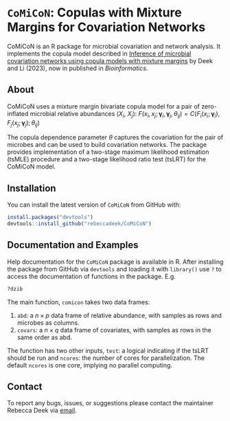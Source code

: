 
# `CoMiCoN`: Copulas with Mixture Margins for Covariation Networks

<!-- badges: start -->
<!-- badges: end -->

CoMiCoN is an R package for microbial covariation and network analysis. It implements the copula model described in [Inference of microbial covariation networks using copula models with mixture margins](https://academic.oup.com/bioinformatics/article/39/7/btad413/7209520) by Deek and Li (2023), now in published in *Bioinformatics*.

## About

CoMiCoN uses a mixture margin bivariate copula model for a pair of zero-inflated microbial relative abundances ($X_i$, $X_j$): 
$F(x_i, x_j; \boldsymbol{\gamma}_i, \boldsymbol{\gamma}_j, \theta_{ij}) = C(F_i(x_i; \boldsymbol{\gamma}_i), F_j(x_j; \boldsymbol{\gamma}_j); \theta_{ij})$

The copula dependence parameter $\theta$ captures the covariation for the pair of microbes and can be used to build covariation networks. The package provides implementation of a two-stage maximum likelihood estimation (tsMLE) procedure and a two-stage likelihood ratio test (tsLRT) for the CoMiCoN model.

## Installation

You can install the latest version of `CoMiCoN` from GitHub with:

``` r
install.packages("devtools")
devtools::install_github("rebeccadeek/CoMiCoN")
```

## Documentation and Examples

Help documentation for the `CoMiCoN` package is available in R. After installing the package from GitHub via `devtools` and loading it with `library()` use `?` to access the documentation of functions in the package. E.g.

``` r
?dzib
```

The main function, `comicon` takes two data frames:

1. `abd`: a $n \times p$ data frame of relative abundance, with samples as rows and microbes as columns.
2. `covars`: a $n \times q$ data frame of covariates, with samples as rows in the same order as abd.

The function has two other inputs, `test`: a logical indicating if the tsLRT should be run and `ncores`: the number of cores for parallelization. The default `ncores` is one core, implying no parallel computing.

## Contact

To report any bugs, issues, or suggestions please contact the maintainer Rebecca Deek via [email](mailto:rdeek@pitt.edu).
